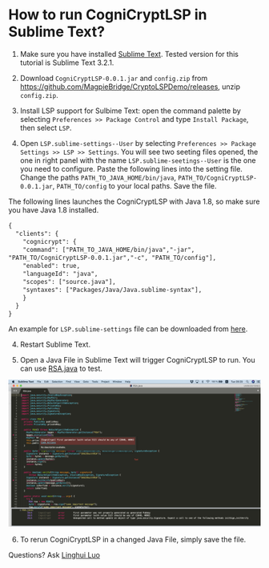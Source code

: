 # How to run CogniCryptLSP in Sublime Text?
1. Make sure you have installed [Sublime Text](https://www.sublimetext.com/3). Tested version for this tutorial is Sublime Text 3.2.1.

2. Download `CogniCryptLSP-0.0.1.jar` and `config.zip` from https://github.com/MagpieBridge/CryptoLSPDemo/releases, unzip `config.zip`.

3. Install LSP support for Sulbime Text: open the command palette by selecting `Preferences >> Package Control` and type `Install Package`, then select `LSP`.

4. Open `LSP.sublime-settings--User` by selecting `Preferences >> Package Settings >> LSP >> Settings`. You will see two seeting files opened, the one in right panel with the name `LSP.sublime-seetings--User` is the one you need to configure.
Paste the following lines into the setting file. Change the paths `PATH_TO_JAVA_HOME/bin/java`,  `PATH_TO/CogniCryptLSP-0.0.1.jar`, `PATH_TO/config` to your local paths. Save the file.

The following lines launches the CogniCryptLSP with Java 1.8, so make sure you have Java 1.8 installed.
```
{
  "clients": {
    "cognicrypt": {
    "command": ["PATH_TO_JAVA_HOME/bin/java","-jar", "PATH_TO/CogniCryptLSP-0.0.1.jar","-c", "PATH_TO/config"], 
    "enabled": true,
    "languageId": "java",
    "scopes": ["source.java"],
    "syntaxes": ["Packages/Java/Java.sublime-syntax"], 
    }
  }
}
```
An example for `LSP.sublime-settings` file can be downloaded from [here](https://github.com/MagpieBridge/CryptoLSPDemo/blob/master/doc/LSP.sublime-settings).

4. Restart Sublime Text.

5. Open a Java File in Sublime Text will trigger CogniCryptLSP to run. You can use [RSA.java](https://github.com/MagpieBridge/CryptoLSPDemo/blob/master/doc/RSA.java) to test.

<img src="sublimeTextDemo.png" width="800">

6. To rerun CogniCryptLSP in a changed Java File, simply save the file.

Questions? Ask [Linghui Luo](https://github.com/linghuiluo)

